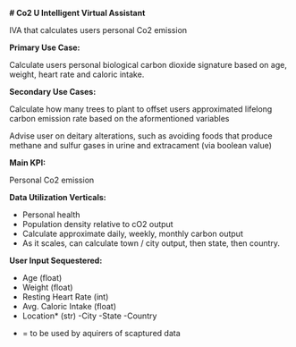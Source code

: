 **# Co2 U Intelligent Virtual Assistant**

IVA that calculates users personal Co2 emission

**Primary Use Case:**

Calculate users personal biological carbon dioxide signature based on age, weight, heart rate and caloric intake. 

**Secondary Use Cases:**

Calculate how many trees to plant to offset users approximated lifelong carbon emission rate based on the aformentioned variables 

Advise user on deitary alterations, such as avoiding foods that produce methane and sulfur gases in urine and extracament (via boolean value) 

**Main KPI:**

Personal Co2 emission 

**Data Utilization Verticals:**

- Personal health 
- Population density relative to cO2 output 
- Calculate approximate daily, weekly, monthly carbon output
- As it scales, can calculate town / city output, then state, then country.

**User Input Sequestered:**

- Age (float)
- Weight (float)
- Resting Heart Rate (int)
- Avg. Caloric Intake (float)
- Location* (str) 
      -City
      -State 
      -Country

* = to be used by aquirers of scaptured data
